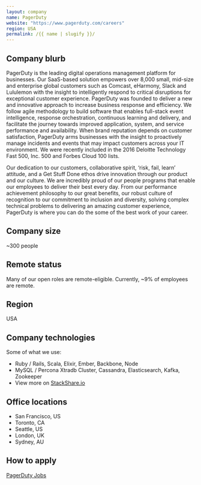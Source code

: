 ```yaml
---
layout: company
name: PagerDuty
website: "https://www.pagerduty.com/careers"
region: USA
permalink: /{{ name | slugify }}/
---
```


## Company blurb

PagerDuty is the leading digital operations management platform for businesses. Our SaaS-based solution empowers over 8,000 small, mid-size and enterprise global customers such as Comcast, eHarmony, Slack and Lululemon with the insight to intelligently respond to critical disruptions for exceptional customer experience. PagerDuty was founded to deliver a new and innovative approach to increase business response and efficiency. We follow agile methodology to build software that enables full-stack event intelligence, response orchestration, continuous learning and delivery, and facilitate the journey towards improved application, system, and service performance and availability. When brand reputation depends on customer satisfaction, PagerDuty arms businesses with the insight to proactively manage incidents and events that may impact customers across your IT environment. We were recently included in the 2016 Deloitte Technology Fast 500, Inc. 500 and Forbes Cloud 100 lists.

Our dedication to our customers, collaborative spirit, ‘risk, fail, learn’ attitude, and a Get Stuff Done ethos drive innovation through our product and our culture.  We are incredibly proud of our people programs that enable our employees to deliver their best every day.  From our performance achievement philosophy to our great benefits, our robust culture of recognition to our commitment to inclusion and diversity, solving complex technical problems to delivering an amazing customer experience, PagerDuty is where you can do the some of the best work of your career.

## Company size

~300 people

## Remote status

Many of our open roles are remote-eligible. Currently, ~9% of employees are remote.

## Region

USA

## Company technologies

Some of what we use:
- Ruby / Rails, Scala, Elixir, Ember, Backbone, Node
- MySQL / Percona Xtradb Cluster, Cassandra, Elasticsearch, Kafka, Zookeeper
- View more on [StackShare.io](https://stackshare.io/pagerduty/pagerduty)

## Office locations

- San Francisco, US
- Toronto, CA
- Seattle, US
- London, UK
- Sydney, AU

## How to apply

[PagerDuty Jobs](https://www.pagerduty.com/careers/)